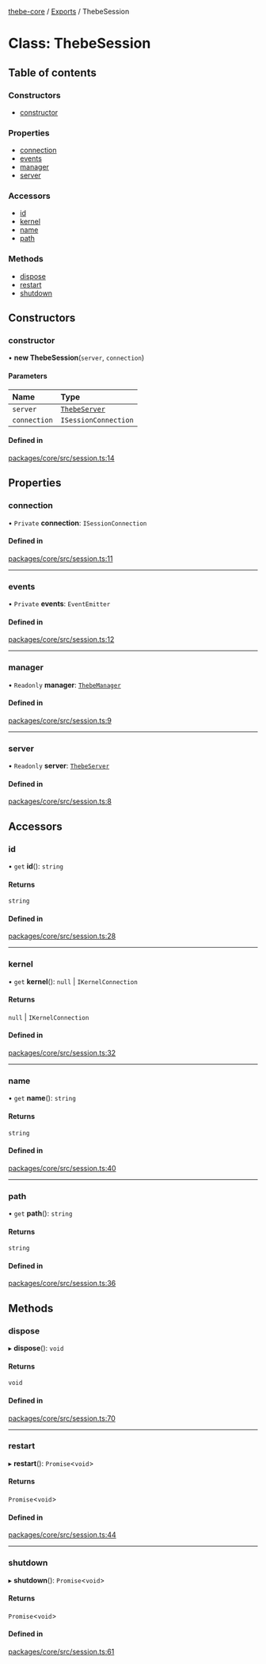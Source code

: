 [thebe-core](../README.md) / [Exports](../modules.md) / ThebeSession

# Class: ThebeSession

## Table of contents

### Constructors

- [constructor](ThebeSession.md#constructor)

### Properties

- [connection](ThebeSession.md#connection)
- [events](ThebeSession.md#events)
- [manager](ThebeSession.md#manager)
- [server](ThebeSession.md#server)

### Accessors

- [id](ThebeSession.md#id)
- [kernel](ThebeSession.md#kernel)
- [name](ThebeSession.md#name)
- [path](ThebeSession.md#path)

### Methods

- [dispose](ThebeSession.md#dispose)
- [restart](ThebeSession.md#restart)
- [shutdown](ThebeSession.md#shutdown)

## Constructors

### constructor

• **new ThebeSession**(`server`, `connection`)

#### Parameters

| Name | Type |
| :------ | :------ |
| `server` | [`ThebeServer`](ThebeServer.md) |
| `connection` | `ISessionConnection` |

#### Defined in

[packages/core/src/session.ts:14](https://github.com/executablebooks/thebe/blob/807ffe4/packages/core/src/session.ts#L14)

## Properties

### connection

• `Private` **connection**: `ISessionConnection`

#### Defined in

[packages/core/src/session.ts:11](https://github.com/executablebooks/thebe/blob/807ffe4/packages/core/src/session.ts#L11)

___

### events

• `Private` **events**: `EventEmitter`

#### Defined in

[packages/core/src/session.ts:12](https://github.com/executablebooks/thebe/blob/807ffe4/packages/core/src/session.ts#L12)

___

### manager

• `Readonly` **manager**: [`ThebeManager`](ThebeManager.md)

#### Defined in

[packages/core/src/session.ts:9](https://github.com/executablebooks/thebe/blob/807ffe4/packages/core/src/session.ts#L9)

___

### server

• `Readonly` **server**: [`ThebeServer`](ThebeServer.md)

#### Defined in

[packages/core/src/session.ts:8](https://github.com/executablebooks/thebe/blob/807ffe4/packages/core/src/session.ts#L8)

## Accessors

### id

• `get` **id**(): `string`

#### Returns

`string`

#### Defined in

[packages/core/src/session.ts:28](https://github.com/executablebooks/thebe/blob/807ffe4/packages/core/src/session.ts#L28)

___

### kernel

• `get` **kernel**(): ``null`` \| `IKernelConnection`

#### Returns

``null`` \| `IKernelConnection`

#### Defined in

[packages/core/src/session.ts:32](https://github.com/executablebooks/thebe/blob/807ffe4/packages/core/src/session.ts#L32)

___

### name

• `get` **name**(): `string`

#### Returns

`string`

#### Defined in

[packages/core/src/session.ts:40](https://github.com/executablebooks/thebe/blob/807ffe4/packages/core/src/session.ts#L40)

___

### path

• `get` **path**(): `string`

#### Returns

`string`

#### Defined in

[packages/core/src/session.ts:36](https://github.com/executablebooks/thebe/blob/807ffe4/packages/core/src/session.ts#L36)

## Methods

### dispose

▸ **dispose**(): `void`

#### Returns

`void`

#### Defined in

[packages/core/src/session.ts:70](https://github.com/executablebooks/thebe/blob/807ffe4/packages/core/src/session.ts#L70)

___

### restart

▸ **restart**(): `Promise`<`void`\>

#### Returns

`Promise`<`void`\>

#### Defined in

[packages/core/src/session.ts:44](https://github.com/executablebooks/thebe/blob/807ffe4/packages/core/src/session.ts#L44)

___

### shutdown

▸ **shutdown**(): `Promise`<`void`\>

#### Returns

`Promise`<`void`\>

#### Defined in

[packages/core/src/session.ts:61](https://github.com/executablebooks/thebe/blob/807ffe4/packages/core/src/session.ts#L61)
